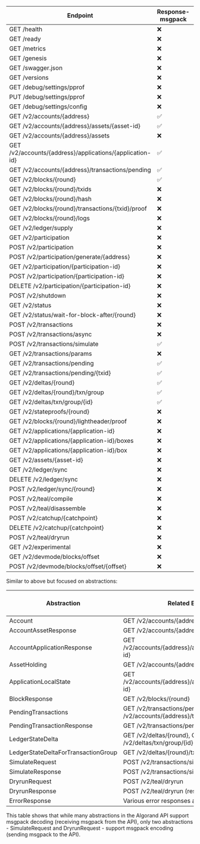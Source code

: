 | Endpoint                                                 | Response-msgpack | Input-msgpack | Response-json | Input-json |
| -------------------------------------------------------- | ---------------- | ------------- | ------------- | ---------- |
| GET /health                                              | ❌               | N/A           | ✅            | N/A        |
| GET /ready                                               | ❌               | N/A           | ✅            | N/A        |
| GET /metrics                                             | ❌               | N/A           | ✅            | N/A        |
| GET /genesis                                             | ❌               | N/A           | ✅            | N/A        |
| GET /swagger.json                                        | ❌               | N/A           | ✅            | N/A        |
| GET /versions                                            | ❌               | N/A           | ✅            | N/A        |
| GET /debug/settings/pprof                                | ❌               | N/A           | ✅            | N/A        |
| PUT /debug/settings/pprof                                | ❌               | N/A           | ✅            | N/A        |
| GET /debug/settings/config                               | ❌               | N/A           | ✅            | N/A        |
| GET /v2/accounts/{address}                               | ✅               | N/A           | ✅            | N/A        |
| GET /v2/accounts/{address}/assets/{asset-id}             | ✅               | N/A           | ✅            | N/A        |
| GET /v2/accounts/{address}/assets                        | ❌               | N/A           | ✅            | N/A        |
| GET /v2/accounts/{address}/applications/{application-id} | ✅               | N/A           | ✅            | N/A        |
| GET /v2/accounts/{address}/transactions/pending          | ✅               | N/A           | ✅            | N/A        |
| GET /v2/blocks/{round}                                   | ✅               | N/A           | ✅            | N/A        |
| GET /v2/blocks/{round}/txids                             | ❌               | N/A           | ✅            | N/A        |
| GET /v2/blocks/{round}/hash                              | ❌               | N/A           | ✅            | N/A        |
| GET /v2/blocks/{round}/transactions/{txid}/proof         | ❌               | N/A           | ✅            | N/A        |
| GET /v2/blocks/{round}/logs                              | ❌               | N/A           | ✅            | N/A        |
| GET /v2/ledger/supply                                    | ❌               | N/A           | ✅            | N/A        |
| GET /v2/participation                                    | ❌               | N/A           | ✅            | N/A        |
| POST /v2/participation                                   | ❌               | ✅            | ✅            | ❌         |
| POST /v2/participation/generate/{address}                | ❌               | N/A           | ✅            | N/A        |
| GET /v2/participation/{participation-id}                 | ❌               | N/A           | ✅            | N/A        |
| POST /v2/participation/{participation-id}                | ❌               | ✅            | ✅            | ❌         |
| DELETE /v2/participation/{participation-id}              | ❌               | N/A           | ✅            | N/A        |
| POST /v2/shutdown                                        | ❌               | N/A           | ✅            | N/A        |
| GET /v2/status                                           | ❌               | N/A           | ✅            | N/A        |
| GET /v2/status/wait-for-block-after/{round}              | ❌               | N/A           | ✅            | N/A        |
| POST /v2/transactions                                    | ❌               | ❌            | ✅            | ❌         |
| POST /v2/transactions/async                              | ❌               | ❌            | ✅            | ❌         |
| POST /v2/transactions/simulate                           | ✅               | ✅            | ✅            | ✅         |
| GET /v2/transactions/params                              | ❌               | N/A           | ✅            | N/A        |
| GET /v2/transactions/pending                             | ✅               | N/A           | ✅            | N/A        |
| GET /v2/transactions/pending/{txid}                      | ✅               | N/A           | ✅            | N/A        |
| GET /v2/deltas/{round}                                   | ✅               | N/A           | ✅            | N/A        |
| GET /v2/deltas/{round}/txn/group                         | ✅               | N/A           | ✅            | N/A        |
| GET /v2/deltas/txn/group/{id}                            | ✅               | N/A           | ✅            | N/A        |
| GET /v2/stateproofs/{round}                              | ❌               | N/A           | ✅            | N/A        |
| GET /v2/blocks/{round}/lightheader/proof                 | ❌               | N/A           | ✅            | N/A        |
| GET /v2/applications/{application-id}                    | ❌               | N/A           | ✅            | N/A        |
| GET /v2/applications/{application-id}/boxes              | ❌               | N/A           | ✅            | N/A        |
| GET /v2/applications/{application-id}/box                | ❌               | N/A           | ✅            | N/A        |
| GET /v2/assets/{asset-id}                                | ❌               | N/A           | ✅            | N/A        |
| GET /v2/ledger/sync                                      | ❌               | N/A           | ✅            | N/A        |
| DELETE /v2/ledger/sync                                   | ❌               | N/A           | ✅            | N/A        |
| POST /v2/ledger/sync/{round}                             | ❌               | N/A           | ✅            | N/A        |
| POST /v2/teal/compile                                    | ❌               | N/A           | ✅            | ❌         |
| POST /v2/teal/disassemble                                | ❌               | N/A           | ✅            | ❌         |
| POST /v2/catchup/{catchpoint}                            | ❌               | N/A           | ✅            | N/A        |
| DELETE /v2/catchup/{catchpoint}                          | ❌               | N/A           | ✅            | N/A        |
| POST /v2/teal/dryrun                                     | ❌               | ✅            | ✅            | ✅         |
| GET /v2/experimental                                     | ❌               | N/A           | ✅            | N/A        |
| GET /v2/devmode/blocks/offset                            | ❌               | N/A           | ✅            | N/A        |
| POST /v2/devmode/blocks/offset/{offset}                  | ❌               | N/A           | ✅            | N/A        |

Similar to above but focused on abstractions:

| Abstraction                         | Related Endpoints                                                             | Supports msgpack Encoding | Supports msgpack Decoding |
| ----------------------------------- | ----------------------------------------------------------------------------- | ------------------------- | ------------------------- |
| Account                             | GET /v2/accounts/{address}                                                    | No                        | Yes                       |
| AccountAssetResponse                | GET /v2/accounts/{address}/assets/{asset-id}                                  | No                        | Yes                       |
| AccountApplicationResponse          | GET /v2/accounts/{address}/applications/{application-id}                      | No                        | Yes                       |
| AssetHolding                        | GET /v2/accounts/{address}/assets/{asset-id}                                  | No                        | Yes                       |
| ApplicationLocalState               | GET /v2/accounts/{address}/applications/{application-id}                      | No                        | Yes                       |
| BlockResponse                       | GET /v2/blocks/{round}                                                        | No                        | Yes                       |
| PendingTransactions                 | GET /v2/transactions/pending, GET /v2/accounts/{address}/transactions/pending | No                        | Yes                       |
| PendingTransactionResponse          | GET /v2/transactions/pending/{txid}                                           | No                        | Yes                       |
| LedgerStateDelta                    | GET /v2/deltas/{round}, GET /v2/deltas/txn/group/{id}                         | No                        | Yes                       |
| LedgerStateDeltaForTransactionGroup | GET /v2/deltas/{round}/txn/group                                              | No                        | Yes                       |
| SimulateRequest                     | POST /v2/transactions/simulate                                                | Yes                       | No                        |
| SimulateResponse                    | POST /v2/transactions/simulate (response)                                     | No                        | Yes                       |
| DryrunRequest                       | POST /v2/teal/dryrun                                                          | Yes                       | No                        |
| DryrunResponse                      | POST /v2/teal/dryrun (response)                                               | No                        | Yes                       |
| ErrorResponse                       | Various error responses across all endpoints                                  | No                        | Yes                       |

This table shows that while many abstractions in the Algorand API support msgpack decoding (receiving msgpack from the API), only two abstractions - SimulateRequest and DryrunRequest - support msgpack encoding (sending msgpack to the API).
